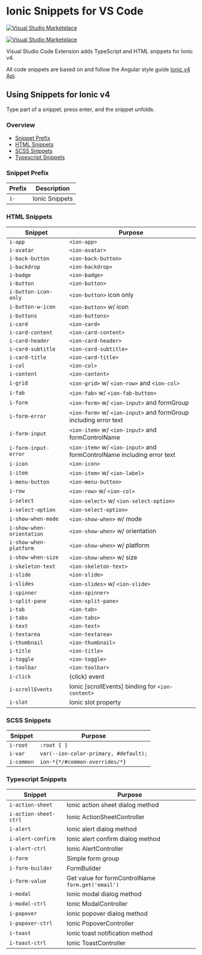 # Ionic Snippets for VS Code

[![Visual Studio Marketplace](https://vsmarketplacebadge.apphb.com/version/fivethree.vscode-ionic-snippets.svg?style=flat-square)](https://marketplace.visualstudio.com/items?itemName=fivethree.vscode-ionic-snippets)

[![Visual Studio Marketplace](https://vsmarketplacebadge.apphb.com/installs-short/fivethree.vscode-ionic-snippets.svg?style=flat-square)](https://marketplace.visualstudio.com/items?itemName=fivethree.vscode-ionic-snippets)

Visual Studio Code Extension adds TypeScript and HTML snippets for Ionic v4.

All code snippets are based on and follow the Angular style guide [Ionic v4 Api](https://beta.ionicframework.com/docs/api).

## Using Snippets for Ionic v4

Type part of a snippet, press enter, and the snippet unfolds.

### Overview
* [Snippet Prefix](https://github.com/fivethree-team/vscode-ionic-snippets#snippet-prefix)
* [HTML Snippets](https://github.com/fivethree-team/vscode-ionic-snippets#html-snippets)
* [SCSS Snippets](https://github.com/fivethree-team/vscode-ionic-snippets#scss-snippets)
* [Typescript Snippets](https://github.com/fivethree-team/vscode-ionic-snippets#typescript-snippets)

### Snippet Prefix

| Prefix | Description |
| ------- | ----------|
| `i-` | Ionic Snippets |

### HTML Snippets

| Snippet                      | Purpose                                                      |
| ---------------------------- | ------------------------------------------------------------ |
| `i-app`                | `<ion-app>`                                                    |
| `i-avatar`                | `<ion-avatar>`                                                    |
| `i-back-button`                | `<ion-back-button>`                                                    |
| `i-backdrop`                | `<ion-backdrop>`                                                    |
| `i-badge`                | `<ion-badge>`                                                    |
| `i-button`                | `<ion-button>`                                                    |
| `i-button-icon-only`                | `<ion-button>` icon only                                                    |
| `i-button-w-icon`                | `<ion-button>` w/ icon                                                    |
| `i-buttons`                | `<ion-buttons>`                                                    |
| `i-card`                | `<ion-card>`                                                    |
| `i-card-content`                | `<ion-card-content>`                                                    |
| `i-card-header`                | `<ion-card-header>`                                                    |
| `i-card-subtitle`                | `<ion-card-subtitle>`                                                    |
| `i-card-title`                | `<ion-card-title>`                                                    |
| `i-col`                | `<ion-col>`                                                    |
| `i-content`                | `<ion-content>`                                                    |
| `i-grid`                | `<ion-grid>` w/ `<ion-row>` and `<ion-col>`                                                    |
| `i-fab`                | `<ion-fab>` w/ `<ion-fab-button>`                                                    |
| `i-form`                | `<ion-form>` w/ `<ion-input>` and formGroup                                                    |
| `i-form-error`                | `<ion-form>` w/ `<ion-input>` and formGroup including error text                                                    |
| `i-form-input`                | `<ion-item>` w/ `<ion-input>` and formControlName                                                    |
| `i-form-input-error`                | `<ion-item>` w/ `<ion-input>` and formControlName including error text                                                    |
| `i-icon`                | `<ion-icon>`                                                    |
| `i-item`                | `<ion-item>` w/ `<ion-label>`                                                    |
| `i-menu-button`                | `<ion-menu-button>`                                                    |
| `i-row`                | `<ion-row>` w/ `<ion-col>`                                                   |
| `i-select`                | `<ion-select>` w/ `<ion-select-option>`                                                   |
| `i-select-option`                | `<ion-select-option>`                                                   |
| `i-show-when-mode`                | `<ion-show-when>` w/ mode                                                   |
| `i-show-when-orientation`                | `<ion-show-when>` w/ orientation                                                   |
| `i-show-when-platform`                | `<ion-show-when>` w/ platform                                                   |
| `i-show-when-size`                | `<ion-show-when>` w/ size                                                   |
| `i-skeleton-text`                | `<ion-skeleton-text>`                                                   |
| `i-slide`                | `<ion-slide>`                                                   |
| `i-slides`                | `<ion-slides>` w/ `<ion-slide>`                                                |
| `i-spinner`                | `<ion-spinner>`                                              |
| `i-split-pane`                | `<ion-split-pane>`                                              |
| `i-tab`                | `<ion-tab>`                                              |
| `i-tabs`                | `<ion-tabs>`                                              |
| `i-text`                | `<ion-text>`                                              |
| `i-textarea`                | `<ion-textarea>`                                              |
| `i-thumbnail`                | `<ion-thumbnail>`                                              |
| `i-title`                | `<ion-title>`                                              |
| `i-toggle`                | `<ion-toggle>`                                              |
| `i-toolbar`                | `<ion-toolbar>`                                              |
| `i-click`                | (click) event                                              |
| `i-scrollEvents`                | Ionic [scrollEvents] binding for `<ion-content>`                                          |
| `i-slot`                | Ionic slot property                                  |

### SCSS Snippets

| Snippet                      | Purpose                                                      |
| ---------------------------- | ------------------------------------------------------------ |
| `i-root`                | `:root { }`                                                    |
| `i-var`                | `var(--ion-color-primary, #default);`                                                    |
| `i-common`                | `ion-*{*/#common-overrides/*}`                                                    |

### Typescript Snippets

| Snippet                      | Purpose                                                      |
| ---------------------------- | ------------------------------------------------------------ |
| `i-action-sheet`                | Ionic action sheet dialog method                                                  |
| `i-action-sheet-ctrl`                | Ionic ActionSheetController    |
| `i-alert`                | Ionic alert dialog method                                                  |
| `i-alert-confirm`                | Ionic alert confirm dialog method                                                  |
| `i-alert-ctrl`                | Ionic AlertController                                                 |
| `i-form`                | Simple form group                                                 |
| `i-form-builder`                | FormBuilder                                                 |
| `i-form-value`                | Get value for formControlName `form.get('email')`                                               |
| `i-modal`                | Ionic modal dialog method                                                 |
| `i-modal-ctrl`                | Ionic ModalController                                                 |
| `i-popover`                | Ionic popover dialog method                                                 |
| `i-popover-ctrl`                | Ionic PopoverController                                                 |
| `i-toast`                | Ionic toast notification method                                                 |
| `i-toast-ctrl`                | Ionic ToastController                                                 |

